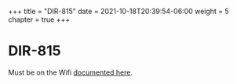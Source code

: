 +++
title = "DIR-815"
date = 2021-10-18T20:39:54-06:00
weight = 5
chapter = true
+++

# DIR-815


Must be on the Wifi [documented here](/router-lab/).

